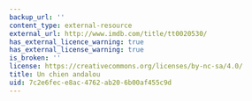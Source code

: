 ```yaml
---
backup_url: ''
content_type: external-resource
external_url: http://www.imdb.com/title/tt0020530/
has_external_licence_warning: true
has_external_license_warning: true
is_broken: ''
license: https://creativecommons.org/licenses/by-nc-sa/4.0/
title: Un chien andalou
uid: 7c2e6fec-e8ac-4762-ab20-6b00af455c9d
---
```


